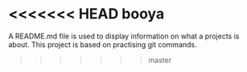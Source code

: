<<<<<<< HEAD
booya
=======
A README.md file is used to display information on what a projects is about.
This project is based on practising git commands.
>>>>>>> master
